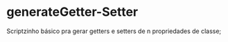 # generateGetter-Setter
Scriptzinho básico pra gerar getters e setters de n propriedades de classe;


